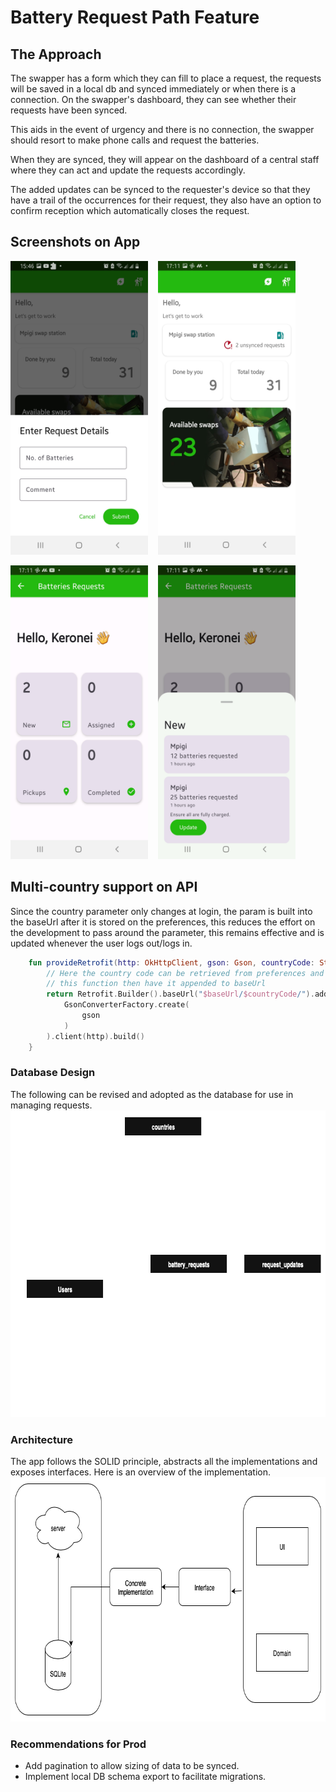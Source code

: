 
# Battery Request Path Feature
## The Approach
The swapper has a form which they can fill to place a request, the requests will be saved in a local db
and synced immediately or when there is a connection. On the swapper's dashboard, they can see whether their
requests have been synced.

This aids in the event of urgency and there is no connection, the swapper should resort to make phone calls
and request the batteries.

When they are synced, they will appear on the dashboard of a central staff where they can act and update the requests accordingly.

The added updates can be synced to the requester's device so that they have a trail of the occurrences
for their request, they also have an option to confirm reception which automatically closes 
the request.

## Screenshots on App
<img src="/screenshots/Screenshot_20250718-154649_Swapper.jpg" width="220" height="470"/> &nbsp;&nbsp;&nbsp;<img src="/screenshots/Screenshot_20250718-171125_Swapper.jpg" width="220" height="470"/>

<img src="/screenshots/Screenshot_20250718-171108_Swapper.jpg" width="220" height="470"/>&nbsp;&nbsp;&nbsp; <img src="/screenshots/Screenshot_20250718-171117_Swapper.jpg" width="220" height="470"/> 
## Multi-country support on API
Since the country parameter only changes at login, the param is built into the baseUrl after it is stored
on the preferences, this reduces the effort on the development to pass around the parameter, this remains effective
and is updated whenever the user logs out/logs in.

```kotlin
    fun provideRetrofit(http: OkHttpClient, gson: Gson, countryCode: String): Retrofit {
        // Here the country code can be retrieved from preferences and injected into
        // this function then have it appended to baseUrl
        return Retrofit.Builder().baseUrl("$baseUrl/$countryCode/").addConverterFactory(
            GsonConverterFactory.create(
                gson
            )
        ).client(http).build()
    }
```

### Database Design
The following can be revised and adopted as the database for use in managing requests.
&nbsp;&nbsp;&nbsp;<img src="/screenshots/db_design.png" width="738" height="491"/>

### Architecture 
The app follows the SOLID principle, abstracts all the implementations and exposes interfaces.
Here is an overview of the implementation.
&nbsp;&nbsp;&nbsp;<img src="/screenshots/architecture.png" width="731" height="391"/>

### Recommendations for Prod
- Add pagination to allow sizing of data to be synced.
- Implement local DB schema export to facilitate migrations.